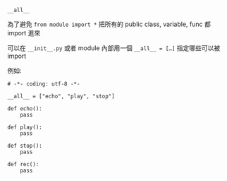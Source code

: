 `__all__`


為了避免 `from module import *` 把所有的 public class, variable, func 都 import 進來

可以在 `__init__.py` 或者 module 內部用一個 `__all__ = […]` 指定哪些可以被 import

例如:

```
# -*- coding: utf-8 -*-

__all__ = ["echo", "play", "stop"]

def echo():
    pass

def play():
    pass

def stop():
    pass

def rec():
    pass

```
